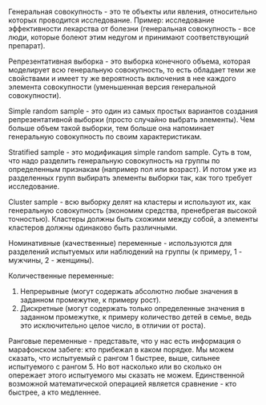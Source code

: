 Генеральная совокупность - это те объекты или явления, относительно которых проводится исследование. Пример: исследование эффективности лекарства от болезни (генеральная совокупность - все люди, которые болеют этим недугом и принимают соответствующий препарат).

Репрезентативная выборка - это выборка конечного объема, которая моделирует всю генеральную совокупность, то есть обладает теми же свойствами и имеет ту же вероятность включения в нее каждого элемента совокупности (уменьшенная версия генеральной совокупности).

Simple random sample - это один из самых простых вариантов создания репрезентативной выборки (просто случайно выбрать элементы). Чем больше объем такой выборки, тем больше она напоминает генеральную совокупность по своим характеристикам.

Stratified sample - это модификация simple random sample. Суть в том, что надо разделить генеральную совокупность на группы по определенным признакам (например пол или возраст). И потом уже из разделенных групп выбирать элементы выборки так, как того требует исследование.

Cluster sample - всю выборку делят на кластеры и используют их, как генеральную совокупность (экономим средства, пренебрегая высокой точностью). Кластеры должны быть схожими между собой, а элементы кластеров должны одинаково быть различными.

Номинативные (качественные) переменные - используются для разделений испытуемых или наблюдений на группы (к примеру, 1 - мужчины, 2 - женщины).

Количественные переменные: 
1) Непрерывные (могут содержать абсолютно любые значения в заданном промежутке, к примеру рост).
2) Дискретные (могут содержать только определенные значения в заданном промежутке, к примеру количество детей в семье, ведь это исключительно целое число, в отличии от роста).

Ранговые переменные - представьте, что у нас есть информация о марафонском забеге: кто прибежал в каком порядке. Мы можем сказать, что испытуемый с рангом 1 быстрее, выше, сильнее испытуемого с рангом 5. Но вот насколько или во сколько он опережает этого испытуемого мы сказать не можем. Единственной возможной математической операцией является сравнение - кто быстрее, а кто медленнее.
